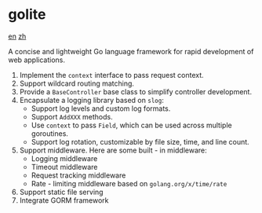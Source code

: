 # golite

[en](readme.md) [zh](readme.zh.md)

A concise and lightweight Go language framework for rapid development of web applications.

1. Implement the `context` interface to pass request context.
2. Support wildcard routing matching.
3. Provide a `BaseController` base class to simplify controller development.
4. Encapsulate a logging library based on `slog`:
    - Support log levels and custom log formats.
    - Support `AddXXX` methods.
    - Use `context` to pass `Field`, which can be used across multiple goroutines.
    - Support log rotation, customizable by file size, time, and line count.
5. Support middleware. Here are some built - in middleware:
    - Logging middleware
    - Timeout middleware
    - Request tracking middleware
    - Rate - limiting middleware based on `golang.org/x/time/rate`
6. Support static file serving
7. Integrate GORM framework